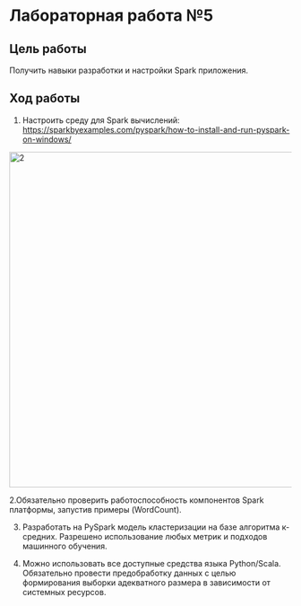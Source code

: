 # Лабораторная работа №5
## Цель работы
Получить навыки разработки и настройки Spark приложения.

## Ход работы

1. Настроить среду для Spark вычислений: https://sparkbyexamples.com/pyspark/how-to-install-and-run-pyspark-on-windows/

<img width="598" alt="2" src="https://github.com/nikitaromanoov/tobd_laba_5/assets/91135334/c3c141ae-d60a-4a49-82cb-e4eb3ef0b46a">


2.Обязательно проверить работоспособность компонентов Spark платформы, запустив примеры (WordCount).

3. Разработать на PySpark модель кластеризации на базе алгоритма к- средних. Разрешено использование любых метрик и подходов машинного обучения.

4. Можно использовать все доступные средства языка Python/Scala. Обязательно провести предобработку данных с целью формирования выборки адекватного размера в зависимости от системных ресурсов.
